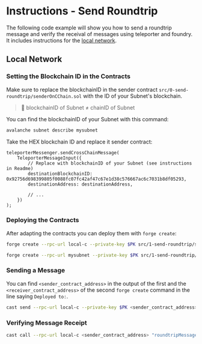 # Instructions - Send Roundtrip

The following code example will show you how to send a roundtrip message and verify the receival of messages using teleporter and foundry. It includes instructions for the [local network](#local-network).

## Local Network

### Setting the Blockchain ID in the Contracts

Make sure to replace the blockchainID in the sender contract `src/0-send-roundtrip/senderOnCChain.sol` with the ID of your Subnet's blockchain.

> :no_entry_sign: blockchainID of Subnet ≠ chainID of Subnet

You can find the blockchainID of your Subnet with this command:

```bash
avalanche subnet describe mysubnet
```

Take the HEX blockchain ID and replace it sender contract:

```solidity
teleporterMessenger.sendCrossChainMessage(
    TeleporterMessageInput({
        // Replace with blockchainID of your Subnet (see instructions in Readme)
        destinationBlockchainID: 0x92756d698399805f0088fc07fc42af47c67e1d38c576667ac6c7031b8df05293,
        destinationAddress: destinationAddress,
        
        // ...
    })
);
```

### Deploying the Contracts

After adapting the contracts you can deploy them with `forge create`:

```bash
forge create --rpc-url local-c --private-key $PK src/1-send-roundtrip/senderOnCChain.sol:SenderOnCChain

```

```bash
forge create --rpc-url mysubnet --private-key $PK src/1-send-roundtrip/receiverOnSubnet.sol:ReceiverOnSubnet

```

### Sending a Message

You can find `<sender_contract_address>` in the output of the first and the `<receiver_contract_address>` of the second `forge create` command in the line saying `Deployed to:`.

```bash
cast send --rpc-url local-c --private-key $PK <sender_contract_address> "sendMessage(address)" <receiver_contract_address>
```

### Verifying Message Receipt

```bash
cast call --rpc-url local-c <sender_contract_address> "roundtripMessage()(string)"
```